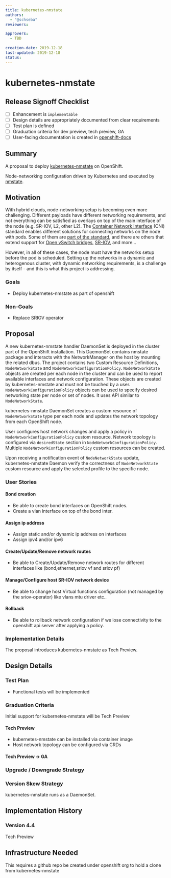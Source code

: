 ```yaml
---
title: kubernetes-nmstate
authors:
  - "@schseba"
reviewers:

approvers:
  - TBD
  
creation-date: 2019-12-18
last-updated: 2019-12-18
status: 
---
```


# kubernetes-nmstate

## Release Signoff Checklist

- [ ] Enhancement is `implementable`
- [ ] Design details are appropriately documented from clear requirements
- [ ] Test plan is defined
- [ ] Graduation criteria for dev preview, tech preview, GA
- [ ] User-facing documentation is created in [openshift-docs](https://github.com/openshift/openshift-docs/)

## Summary

A proposal to deploy [kubernetes-nmstate](https://github.com/nmstate/kubernetes-nmstate/) on OpenShift.

Node-networking configuration driven by Kubernetes and executed by
[nmstate](https://nmstate.github.io/).

## Motivation

With hybrid clouds, node-networking setup is becoming even more challenging.
Different payloads have different networking requirements, and not everything
can be satisfied as overlays on top of the main interface of the node (e.g.
SR-IOV, L2, other L2).
The [Container Network Interface](https://github.com/containernetworking/cni)
(CNI) standard enables different
solutions for connecting networks on the node with pods. Some of them are
[part of the standard](https://github.com/containernetworking/plugins), and there are
others that extend support for [Open vSwitch bridges](https://github.com/kubevirt/ovs-cni),
[SR-IOV](https://github.com/hustcat/sriov-cni), and more...

However, in all of these cases, the node must have the networks setup before the
pod is scheduled. Setting up the networks in a dynamic and heterogenous cluster,
with dynamic networking requirements, is a challenge by itself - and this is
what this project is addressing.

### Goals

- Deploy kubernetes-nmstate as part of openshift

### Non-Goals

- Replace SRIOV operator

## Proposal

A new kubernetes-nmstate handler DaemonSet is deployed in the cluster part of the OpenShift installation.
This DaemonSet contains nmstate package and interacts with the NetworkManager
on the host by mounting the related dbus. The project contains two
Custom Resource Definitions, `NodeNetworkState` and `NodeNetworkConfigurationPolicy`.
`NodeNetworkState` objects are created per each node in the cluster and can be
used to report available interfaces and network configuration. These objects
are created by kubernetes-nmstate and must not be touched by a user.
`NodeNetworkConfigurationPolicy` objects can be used to specify desired
networking state per node or set of nodes. It uses API similar to `NodeNetworkState`.

kubernetes-nmstate DaemonSet creates a custom resource of `NodeNetworkState` type per each node and
updates the network topology from each OpenShift node.

User configures host network changes and apply a policy in `NodeNetworkConfigurationPolicy` custom
resource. Network topology is configured via `desiredState` section in `NodeNetworkConfigurationPolicy`.
Multiple `NodeNetworkConfigurationPolicy` custom resources can be created.

Upon receiving a notification event of `NodeNetworkState` update,
kubernetes-nmstate Daemon verify the correctness of `NodeNetworkState` custom resource and
apply the selected profile to the specific node.

### User Stories

#### Bond creation

* Be able to create bond interfaces on OpenShift nodes.
* Create a vlan interface on top of the bond inter.

#### Assign ip address

* Assign static and/or dynamic ip address on interfaces
* Assign ipv4 and/or ipv6

#### Create/Update/Remove network routes

* Be able to Create/Update/Remove network routes for different interfaces like (bond,ethernet,sriov vf and sriov pf)

#### Manage/Configure host SR-IOV network device

* Be able to change host Virtual functions configuration (not managed by the sriov-operator) like vlans mtu driver etc..

#### Rollback

* Be able to rollback network configuration 
if we lose connectivity to the openshift api server after applying a policy.

### Implementation Details

The proposal introduces kubernetes-nmstate as Tech Preview.

## Design Details

### Test Plan

- Functional tests will be implemented

### Graduation Criteria

Initial support for kubernetes-nmstate will be Tech Preview

#### Tech Preview

- kubernetes-nmstate can be installed via container image
- Host network topology can be configured via CRDs

#### Tech Preview -> GA

### Upgrade / Downgrade Strategy

### Version Skew Strategy

kubernetes-nmstate runs as a DaemonSet.

## Implementation History

### Version 4.4

Tech Preview

## Infrastructure Needed

This requires a github repo be created under openshift org to hold a clone from kubernetes-nmstate
